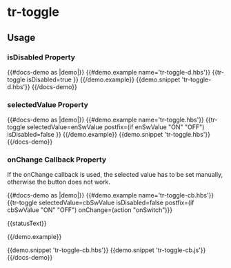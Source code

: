 # tr-toggle

## Usage

### isDisabled Property

{{#docs-demo as |demo|}}
  {{#demo.example name='tr-toggle-d.hbs'}}
    {{tr-toggle 
      isDisabled=true }}
  {{/demo.example}}
  {{demo.snippet 'tr-toggle-d.hbs'}}
{{/docs-demo}}

### selectedValue Property

{{#docs-demo as |demo|}}
  {{#demo.example name='tr-toggle.hbs'}}
    {{tr-toggle 
      selectedValue=enSwValue 
      postfix=(if enSwValue "ON" "OFF")
      isDisabled=false }}
  {{/demo.example}}
  {{demo.snippet 'tr-toggle.hbs'}}
{{/docs-demo}}

### onChange Callback Property

If the onChange callback is used, the selected value has to be set manually, otherwise the button does not work.

{{#docs-demo as |demo|}}
  {{#demo.example name='tr-toggle-cb.hbs'}}
    {{tr-toggle 
      selectedValue=cbSwValue 
      isDisabled=false 
      postfix=(if cbSwValue "ON" "OFF")
      onChange=(action "onSwitch")}}
      <p>{{statusText}}</p>
  {{/demo.example}}
  
  {{demo.snippet 'tr-toggle-cb.hbs'}}
  {{demo.snippet 'tr-toggle-cb.js'}}
{{/docs-demo}}

